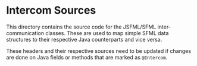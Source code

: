 Intercom Sources
================
This directory contains the source code for the JSFML/SFML inter-communication classes. These are used to map simple SFML data structures to their respective Java counterparts and vice versa.

These headers and their respective sources need to be updated if changes are done on Java fields or methods that are marked as `@Intercom`.